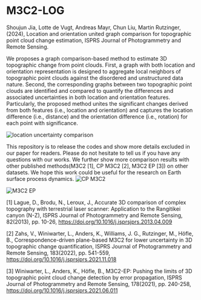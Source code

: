 # M3C2-LOG
Shoujun Jia, Lotte de Vugt, Andreas Mayr, Chun Liu, Martin Rutzinger,(2024), Location and orientation united graph comparison for topographic point cloud change estimation, ISPRS Journal of Photogrammetry and Remote Sensing. 

We proposes a graph comparison-based method to estimate 3D topographic change from point clouds. First, a graph with both location and orientation representation is designed to aggregate local neighbors of topographic point clouds against the disordered and unstructured data nature. Second, the corresponding graphs between two topographic point clouds are identified and compared to quantify the differences and associated uncertainties in both location and orientation features. Particularly, the proposed method unites the significant changes derived from both features (i.e., location and orientation) and captures the location difference (i.e., distance) and the orientation difference (i.e., rotation) for each point with significance. 

![location uncertainty comparison](https://github.com/user-attachments/assets/026676fc-2903-4a58-8642-14f83e27a678)

This repository is to release the codes and show more details excluded in our paper for readers. Please do not hesitate to tell us if you have any questions with our works. We further show more comparison results with other published methods(M3C2 [1], CP M3C2 [2], M3C2 EP [3]) on other datasets. We hope this work could be useful for the research on Earth surface process dynamics. 
![CP M3C2](https://github.com/user-attachments/assets/74597036-ab35-43f4-9fe9-997d530a2d3a)

![M3C2 EP](https://github.com/user-attachments/assets/6eb8b0f5-822b-46b8-8ed4-4d2cd12985ad)

[1] Lague, D., Brodu, N., Leroux, J., Accurate 3D comparison of complex topography with terrestrial laser scanner: Application to the Rangitikei canyon (N-Z), ISPRS Journal of Photogrammetry and Remote Sensing, 82(2013), pp. 10-26, https://doi.org/10.1016/j.isprsjprs.2013.04.009

[2] Zahs, V., Winiwarter, L., Anders, K., Williams, J. G., Rutzinger, M., Höfle, B., Correspondence-driven plane-based M3C2 for lower uncertainty in 3D topographic change quantification, ISPRS Journal of Photogrammetry and Remote Sensing, 183(2022), pp. 541-559, https://doi.org/10.1016/j.isprsjprs.2021.11.018

[3] Winiwarter, L., Anders, K., Höfle, B., M3C2-EP: Pushing the limits of 3D topographic point cloud change detection by error propagation, ISPRS Journal of Photogrammetry and Remote Sensing, 178(2021), pp. 240-258, https://doi.org/10.1016/j.isprsjprs.2021.06.011
